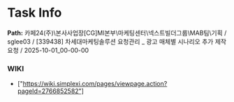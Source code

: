 # Task Info

**Path:** 카페24(주)\본사사업장\[CG]MI본부\마케팅센터\넥스트빌더그룹\MAB팀\기획 / sglee03 / [339438] 차세대마케팅솔루션 요청관리 _ 광고 매체별 시나리오 추가 제작 요청 / 2025-10-01_00-00-00

### WIKI
- ["https://wiki.simplexi.com/pages/viewpage.action?pageId=2766852582"]

